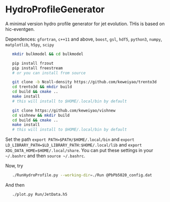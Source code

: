 # HydroProfileGenerator
A minimal version hydro profile generator for jet evolution. THis is based on hic-eventgen.

Dependences: `gfortran`, `c++11` and above, `boost`, `gsl`, `hdf5`, `python3`, `numpy`, `matplotlib`, `h5py`, `scipy` 

```bash
   mkdir bulkmodel && cd bulkmodel

   pip install frzout
   pip install freestream
   # or you can install from source

   git clone -b Ncoll-density https://github.com/keweiyao/trento3d
   cd trento3d && mkdir build
   cd build && cmake ..
   make install
   # this will install to $HOME/.local/bin by default

   git clone https://github.com/keweiyao/vishnew
   cd vishnew && mkdir build
   cd build && cmake ..
   make install
   # this will install to $HOME/.local/bin by default
```

Set the path `export PATH=$PATH/$HOME/.local/bin` and `export LD_LIBRARY_PATH=$LD_LIBRARY_PATH:$HOME/.local/lib` and `export XDG_DATA_HOME=$HOME/.local/share`. You can put these settings in your `~/.bashrc` and then `source ~/.bashrc`.


Now, try 
```bash
   ./RunHydroProfile.py --working-dir=./Run @PbPb5020_config.dat
```

And then 
```
   ./plot.py Run/JetData.h5 
```
